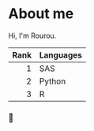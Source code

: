# About me
Hi, I'm Rourou.

| Rank | Languages |
|-----:|-----------|
|     1| SAS       |
|     2| Python    |
|     3| R         |
### 🤯
